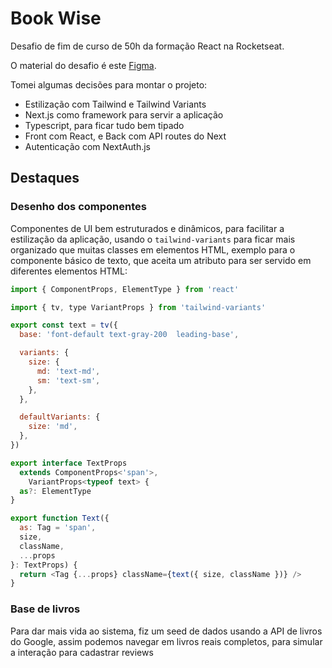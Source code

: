 # Book Wise

Desafio de fim de curso de 50h da formação React na Rocketseat.

O material do desafio é este [Figma](https://www.figma.com/file/n97n6oIkXEVXblJPO3xYob/BookWise--%E2%80%A2-Desafio-React-(Copy)?type=design&node-id=547-2793&mode=design&t=IUzJ7E5MQ425xR0L-0).

Tomei algumas decisões para montar o projeto:

- Estilização com Tailwind e Tailwind Variants
- Next.js como framework para servir a aplicação
- Typescript, para ficar tudo bem tipado
- Front com React, e Back com API routes do Next
- Autenticação com NextAuth.js

## Destaques

### Desenho dos componentes

Componentes de UI bem estruturados e dinâmicos, para facilitar a estilização da aplicação, usando o `tailwind-variants` para ficar mais organizado que muitas classes em elementos HTML, exemplo para o componente básico de texto, que aceita um atributo para ser servido em diferentes elementos HTML:

```javascript
import { ComponentProps, ElementType } from 'react'

import { tv, type VariantProps } from 'tailwind-variants'

export const text = tv({
  base: 'font-default text-gray-200  leading-base',

  variants: {
    size: {
      md: 'text-md',
      sm: 'text-sm',
    },
  },

  defaultVariants: {
    size: 'md',
  },
})

export interface TextProps
  extends ComponentProps<'span'>,
    VariantProps<typeof text> {
  as?: ElementType
}

export function Text({
  as: Tag = 'span',
  size,
  className,
  ...props
}: TextProps) {
  return <Tag {...props} className={text({ size, className })} />
}
``` 

### Base de livros

Para dar mais vida ao sistema, fiz um seed de dados usando a API de livros do Google, assim podemos navegar em livros reais completos, para simular a interação para cadastrar reviews